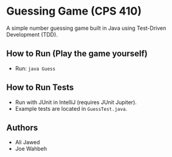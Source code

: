 # Guessing Game (CPS 410)

A simple number guessing game built in Java using Test-Driven Development (TDD).

## How to Run (Play the game yourself)
- Run: `java Guess`

## How to Run Tests
- Run with JUnit in IntelliJ (requires JUnit Jupiter).
- Example tests are located in `GuessTest.java`.

## Authors
- Ali Jawed
- Joe Wahbeh
